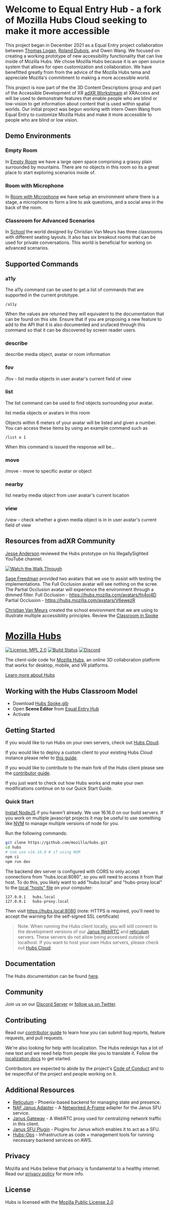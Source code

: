 # Welcome to Equal Entry Hub - a fork of Mozilla Hubs Cloud seeking to make it more accessible

This project began in December 2021 as a Equal Entry project collaboration between [Thomas Logan](https://twitter.com/techthomas), [Roland Dubois](https://twitter.com/rdub80), and Owen Wang. We focused on creating a working prototype of new accessibility functionality that can live inside of Mozilla Hubs.  We chose Mozilla Hubs because it is an open source system that allows for open customization and collaboration. We have benefitted greatly from from the advice of the Mozilla Hubs tema and appreciate Mozilla's commitment to making a more accessible world.  

This project is now part of the the 3D Content Descriptions group and part of the Accessible Development of XR [adXR Workstream](https://xraccess.org/workstreams/adxr/) at XRAccess and will be used to demonstrate features that enable people who are blind or low-vision to get information about content that is used within spatial worlds. Our initial project was begun working with intern Owen Wang from Equal Entry to customize Mozilla Hubs and make it more accessible to people who are blind or low vision. 

## Demo Environments
### Empty Room 
In [Empty Room](https://equalentryhub.com/s4tt2eN/empty-space/) we have a large open space comprising a grassy plain surrounded by mountains.  There are no objects in this room so its a great place to start exploring scenarios inside of. 

### Room with Microphone
In [Room with Microphone](https://equalentryhub.com/zCG5RNz/room-with-microphone) we have setup an environment where there is a stage, a microphone to form a line to ask questions, and a social area in the back of the room.


### Classroom for Advanced Scenarios
In [School](https://equalentryhub.com/naFFnpW/school/) the world designed by Christian Van Meurs has three classrooms with different seating layouts. It also has six breakout rooms that can be used for private conversations. This world is beneficial for working on advanced scenarios. 


## Supported Commands

### a11y
The a11y command can be used to get a list of commands that are supported in the current prototype.

`/a11y`

When the values are returned they will equivalent to the documentation that can be found on this site.  Ensure that if you are proposing a new feature to add to the API that it is also documented and srufaced through this command so that it can be discovered by screen reader users.  

### describe 
describe media object, avatar or room information

### fov
/fov - list media objects in user avatar's current field of view


### list
The list command can be used to find objects surrounding your avatar.

list media objects or avatars in this room

 Objects within 6 meters of your avatar will be listed and given a number. You can access these items by using an example command such as 

`/list o 1`

When this command is issued the response will be...

### move
/move - move to specific avatar or object

### nearby
list nearby media object from user avatar's current location

### view
/view - check whether a given media object is in in user avatar's current field of view

## Resources from adXR Community
[Jesse Anderson](https://twitter.com/bgfh79) reviewed the Hubs prototype on his IllegallySighted YouTube channel. 

[![Watch the Walk Through](https://i.imgur.com/0KeWCjf.png)](https://www.youtube.com/watch?v=o2Bo-QwLQRQ)


[Sage Freedman](https://twitter.com/sagefreeman) provided two avatars that we use to assist with testing the implementations.  The Full Occlusion avatar will see nothing on the scree. The Partial Occlusion avatar will experience the environment through a dimmed filter. 
Full Occlusion - https://hubs.mozilla.com/avatars/fn4oj4D
Partial Occlusion - https://hubs.mozilla.com/avatars/V6ewezR

[Christian Van Meurs](https://www.linkedin.com/in/christian-van-meurs-19861321/) created the school environment that we are using to illustrate multiple accessibility principles. Review the [Classroom in Spoke](https://hubs.mozilla.com/spoke/projects/new?sceneId=OojOIa3)

# [Mozilla Hubs](https://hubs.mozilla.com/)

[![License: MPL 2.0](https://img.shields.io/badge/License-MPL%202.0-brightgreen.svg)](https://opensource.org/licenses/MPL-2.0) [![Build Status](https://travis-ci.org/mozilla/hubs.svg?branch=master)](https://travis-ci.org/mozilla/hubs) [![Discord](https://img.shields.io/discord/498741086295031808)](https://discord.gg/CzAbuGu)

The client-side code for [Mozilla Hubs](https://hubs.mozilla.com/), an online 3D collaboration platform that works for desktop, mobile, and VR platforms.

[Learn more about Hubs](https://hubs.mozilla.com/docs/welcome.html)

## Working with the Hubs Classroom Model
* Download [Hubs Spoke.glb](https://www.dropbox.com/s/zuld5apu70xen7b/Hubs%20School%20v1.0.glb?dl=0)
* Open **Scene Editor** from [Equal Entry Hub](https://equalentryhub.com/)
* Activate 

## Getting Started

If you would like to run Hubs on your own servers, check out [Hubs Cloud](https://hubs.mozilla.com/docs/hubs-cloud-intro.html).

If you would like to deploy a custom client to your existing Hubs Cloud instance please refer to [this guide](https://hubs.mozilla.com/docs/hubs-cloud-custom-clients.html).

If you would like to contribute to the main fork of the Hubs client please see the [contributor guide](./CONTRIBUTING.md).

If you just want to check out how Hubs works and make your own modifications continue on to our Quick Start Guide.

### Quick Start

[Install NodeJS](https://nodejs.org) if you haven't already. We use 16.16.0 on our build servers. If you work on multiple javascript projects it may be useful to use something like [NVM](https://github.com/nvm-sh/nvm) to manage multiple versions of node for you.

Run the following commands:

```bash
git clone https://github.com/mozilla/hubs.git
cd hubs
# nvm use v16.16.0 # if using NVM
npm ci
npm run dev
```

The backend dev server is configured with CORS to only accept connections from "hubs.local:8080", so you will need to access it from that host. To do this, you likely want to add "hubs.local" and "hubs-proxy.local" to the [local "hosts" file](https://phoenixnap.com/kb/how-to-edit-hosts-file-in-windows-mac-or-linux) on your computer:

```
127.0.0.1	hubs.local
127.0.0.1	hubs-proxy.local
```

Then visit https://hubs.local:8080 (note: HTTPS is required, you'll need to accept the warning for the self-signed SSL certificate)

> Note: When running the Hubs client locally, you will still connect to the development versions of our [Janus WebRTC](https://github.com/mozilla/janus-plugin-sfu) and [reticulum](https://github.com/mozilla/reticulum) servers. These servers do not allow being accessed outside of localhost. If you want to host your own Hubs servers, please check out [Hubs Cloud](https://hubs.mozilla.com/docs/hubs-cloud-intro.html).

## Documentation

The Hubs documentation can be found [here](https://hubs.mozilla.com/docs).

## Community

Join us on our [Discord Server](https://discord.gg/CzAbuGu) or [follow us on Twitter](https://twitter.com/MozillaHubs).

## Contributing

Read our [contributor guide](./CONTRIBUTING.md) to learn how you can submit bug reports, feature requests, and pull requests.

We're also looking for help with localization. The Hubs redesign has a lot of new text and we need help from people like you to translate it. Follow the [localization docs](./src/assets/locales/README.md) to get started.

Contributors are expected to abide by the project's [Code of Conduct](./CODE_OF_CONDUCT.md) and to be respectful of the project and people working on it.

## Additional Resources

* [Reticulum](https://github.com/mozilla/reticulum) - Phoenix-based backend for managing state and presence.
* [NAF Janus Adapter](https://github.com/mozilla/naf-janus-adapter) - A [Networked A-Frame](https://github.com/networked-aframe) adapter for the Janus SFU service.
* [Janus Gateway](https://github.com/meetecho/janus-gateway) - A WebRTC proxy used for centralizing network traffic in this client.
* [Janus SFU Plugin](https://github.com/mozilla/janus-plugin-sfu) - Plugins for Janus which enables it to act as a SFU.
* [Hubs-Ops](https://github.com/mozilla/hubs-ops) - Infrastructure as code + management tools for running necessary backend services on AWS.

## Privacy

Mozilla and Hubs believe that privacy is fundamental to a healthy internet. Read our [privacy policy](https://www.mozilla.org/en-US/privacy/hubs/) for more info.

## License

Hubs is licensed with the [Mozilla Public License 2.0](./LICENSE)
